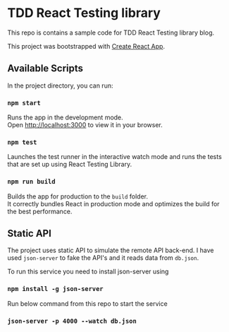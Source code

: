 # TDD React Testing library

This repo is contains a sample code for TDD React Testing library blog.

This project was bootstrapped with [Create React App](https://github.com/facebook/create-react-app).

## Available Scripts

In the project directory, you can run:

### `npm start`

Runs the app in the development mode.\
Open [http://localhost:3000](http://localhost:3000) to view it in your browser.

### `npm test`

Launches the test runner in the interactive watch mode and runs the tests that are set up using React Testing Library.

### `npm run build`

Builds the app for production to the `build` folder.\
It correctly bundles React in production mode and optimizes the build for the best performance.

## Static API

The project uses static API to simulate the remote API back-end. I have used `json-server` to fake the API's and it reads data from `db.json`.

To run this service you need to install json-server using

### `npm install -g json-server`

Run below command from this repo to start the service

### `json-server -p 4000 --watch db.json`
